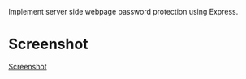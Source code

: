 Implement server side webpage password protection using Express.

# Screenshot

 [Screenshot](./demo.png)